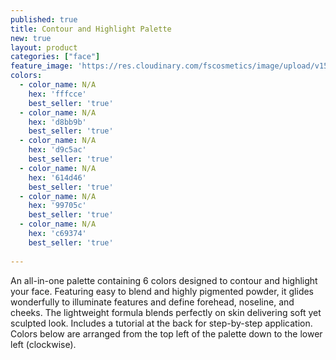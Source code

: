 ```yaml
---
published: true
title: Contour and Highlight Palette
new: true
layout: product
categories: ["face"]
feature_image: 'https://res.cloudinary.com/fscosmetics/image/upload/v1547717398/fs-contour.jpg'
colors:
  - color_name: N/A
    hex: 'fffcce'
    best_seller: 'true'
  - color_name: N/A
    hex: 'd8bb9b'
    best_seller: 'true'
  - color_name: N/A
    hex: 'd9c5ac'
    best_seller: 'true'
  - color_name: N/A
    hex: '614d46'
    best_seller: 'true'
  - color_name: N/A
    hex: '99705c'
    best_seller: 'true'
  - color_name: N/A
    hex: 'c69374'
    best_seller: 'true'
  
---
```

An all-in-one palette containing 6 colors designed to contour and highlight your face. Featuring easy to blend and highly pigmented powder, it glides wonderfully to illuminate features and define forehead, noseline, and cheeks. The lightweight formula blends perfectly on skin delivering soft yet sculpted look. Includes a tutorial at the back for step-by-step application. Colors below are arranged from the top left of the palette down to the lower left (clockwise).
